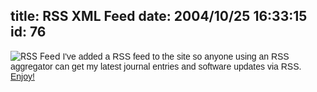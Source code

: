 title: RSS XML Feed
date: 2004/10/25 16:33:15
id: 76
---
![RSS Feed](/logo/xml.gif) <font face="Arial">I've added a RSS feed to the site so anyone using an RSS aggregator can get my latest journal entries and software updates via RSS.  [Enjoy!](Rss.aspx)</font>